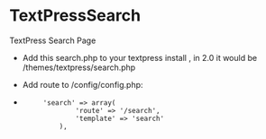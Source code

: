 TextPressSearch
===============

TextPress Search Page

 - Add this search.php to your textpress install , in 2.0 it would be /themes/textpress/search.php

 - Add route to /config/config.php:
 - 
			'search' => array(
					'route' => '/search',
					'template' => 'search'
				),
